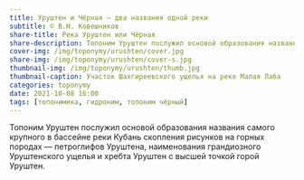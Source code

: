```yaml
---
title: Уруштен и Чёрная — два названия одной реки
subtitle: © В.Н. Ковешников
share-title: Река Уруштен или Чёрная
share-description: Топоним Уруштен послужил основой образования названия крупнейшего скопления рисунков на горных породах — петроглифов Уруштена
cover-img: /img/toponymy/urushten/cover.jpg
share-img: /img/toponymy/urushten/cover-s.jpg
thumbnail-img: /img/toponymy/urushten/thumb.jpg
thumbnail-caption: Участок Шахгиреевского ущелья на реке Малая Лаба
categories: toponymy
date: 2021-10-08 16:00
tags: [топонимика, гидроним, топоним чёрный]
---
```

Топоним Уруштен послужил основой образования названия самого крупного в бассейне реки Кубань скопления рисунков на горных породах — петроглифов Уруштена, наименования грандиозного Уруштенского ущелья и хребта Уруштен с высшей точкой горой Уруштен.
